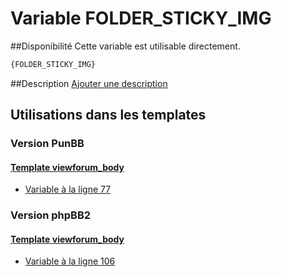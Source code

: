 # Variable FOLDER_STICKY_IMG

##Disponibilité
Cette variable est utilisable directement.

```html
{FOLDER_STICKY_IMG}
```

##Description
[Ajouter une description](https://fa-tvars.appspot.com/var/FOLDER_STICKY_IMG)

## Utilisations dans les templates

### Version PunBB

#### [Template viewforum_body](punbb/viewforum_body.md#readme)
* [Variable &agrave; la ligne 77](../punbb/viewforum_body.tpl#L77)

### Version phpBB2

#### [Template viewforum_body](subsilver/viewforum_body.md#readme)
* [Variable &agrave; la ligne 106](../subsilver/viewforum_body.tpl#L106)